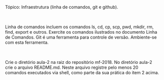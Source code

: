 Tópico: Infraestrutura (linha de comandos, git e github). </br>
</br></br>

Linha de comandos incluem os comandos ls, cd, cp, scp, pwd, mkdir, rm, find, export e outros. Exercite os comandos ilustrados no documento Linha de Comandos.
Git é uma ferramenta para controle de versão. Ambiente-se com esta ferramenta.</br>
</br></br>

Crie o diretório aula-2 na raiz do repositório mf-2018. No diretório aula-2 crie o arquivo README.md. Neste arquivo registre pelo menos 20 comandos executados via shell, como parte da sua prática do item 2 acima.</br>
</br></br>

